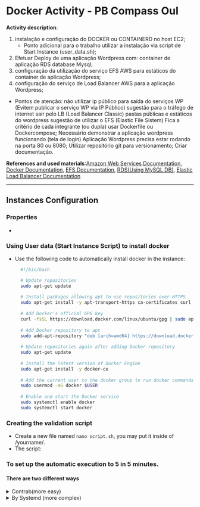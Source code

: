 # Docker Activity - PB Compass Oul

**Activity description**:

1. instalação e configuração do DOCKER ou CONTAINERD no host EC2;
    - Ponto adicional para o trabalho utilizar a instalação via script de Start Instance
    (user_data.sh);
2. Efetuar Deploy de uma aplicação Wordpress com:
    container de aplicação
    RDS database Mysql;
3. configuração da utilização do serviço EFS AWS para estáticos do container de aplicação Wordpress;
4. configuração do serviço de Load Balancer AWS para a aplicação Wordpress;
- Pontos de atenção:
não utilizar ip público para saída do serviços WP (Evitem publicar o serviço WP via IP Público)
sugestão para o tráfego de internet sair pelo LB (Load Balancer Classic)
pastas públicas e estáticos do wordpress sugestão de utilizar o EFS (Elastic File Sistem)
Fica a critério de cada integrante (ou dupla) usar Dockerfile ou Dockercompose;
Necessário demonstrar a aplicação wordpress funcionando (tela de login)
Aplicação Wordpress precisa estar rodando na porta 80 ou 8080;
Utilizar repositório git para versionamento;
Criar documentação.

**References and used materials**:[Amazon Web Services Documentation](https://docs.aws.amazon.com/pt_br/index.html), [Docker Documentation](https://docs.docker.com/engine/reference/run/), [EFS Documentation](https://docs.aws.amazon.com/AWSEC2/latest/UserGuide/AmazonEFS.html), [RDS(Using MySQL DB)](https://docs.aws.amazon.com/AmazonRDS/latest/UserGuide/CHAP_GettingStarted.CreatingConnecting.MySQL.html), [Elastic Load Balancer Documentation](https://docs.aws.amazon.com/elasticloadbalancing/latest/userguide/what-is-load-balancing.html)

---

## Instances Configuration


### Properties

- 

### Using User data (Start Instance Script) to install docker

- Use the following code to automatically install docker in the instance:
  ~~~bash
    #!/bin/bash

    # Update repositories
    sudo apt-get update
    
    # Install packages allowing apt to use repositories over HTTPS
    sudo apt-get install -y apt-transport-https ca-certificates curl software-properties-common
    
    # Add Docker's official GPG key
    curl -fsSL https://download.docker.com/linux/ubuntu/gpg | sudo apt-key add -
    
    # Add Docker repository to apt
    sudo add-apt-repository "deb [arch=amd64] https://download.docker.com/linux/ubuntu $(lsb_release -cs) stable"
    
    # Update repositories again after adding Docker repository
    sudo apt-get update
    
    # Install the latest version of Docker Engine
    sudo apt-get install -y docker-ce
    
    # Add the current user to the docker group to run docker commands without sudo
    sudo usermod -aG docker $USER
    
    # Enable and start the Docker service
    sudo systemctl enable docker
    sudo systemctl start docker
  ~~~

### Creating the validation script

- Create a new file named `nano script.sh`, you may put it inside of /yourname/.
- The script: 

### To set up the automatic execution to 5 in 5 minutes.

#### There are two different ways
<details>
<summary>Contrab(more easy)</summary>

### To configure the crontab

- Edit the file `cronjob`.
- Write in crontab:
    ```bash
    */5 * * * * /your/script/path/script.sh
    ```
- Salve the file.
- To verify if it’s working, write `crontab -l`.
</details>
<details>
<summary>By Systemd (more complex)</summary>

### To configure the systemd service.
- Create a new file `sudo nano /etc/systemd/system/validate_apache.service`.
- Add this code in validate_apache.service:
    ```bash
    [Unit]
    Description=Validate apache service
    
    [Service]
    Type=simple
    ExecStart=/home/ec2-user/script.sh
    Restart=on-failure
    RestartSec=5
    
    [Install]
    WantedBy=multi-user.target
    ```
- Save the file;
- Reload systemd, write `sudo systemctl daemon-reload`;
- Start the service `sudo systemctl start validate_apache`;
- Enable it to start automatically  `sudo systemctl enable validate_apache`;
- Verify the service status using `sudo systemctl status validate_apache`.

### Now add the timer to systemd.
- Create a new file `sudo nano /etc/systemd/system/validate_apache.timer`.
- Add this code in validate_apache.timer:
    ```bash
    [Unit]
    Description=Validate apache timer
    
    [Timer]
    OnBootSec=5min
    OnUnitActiveSec=5min
    Unit=validate_apache.service

    [Install]
    WantedBy=multi-user.target
    ```
- Salve the file;
- Reload systemd again `sudo systemctl daemon-reload`;
- To start the timer enter `sudo systemctl start validate_apache.timer`;
- Enable this server to start automatically `sudo systemctl enable validate_apache.timer`;
- To verify the service status, write `sudo systemctl status validate_apache.timer`.

</details>
